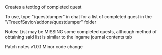 Creates a textlog of completed quest

To use, type "/questdumper" in chat for a list of completed quest in the "/TreeofSavior/addons/questdumper" folder


Notes: List may be MISSING some completed quests, although method of obtaining said list is similar to the ingame journal contents tab

Patch notes
v1.0.1
Minor code change